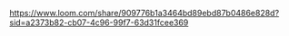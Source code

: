https://www.loom.com/share/909776b1a3464bd89ebd87b0486e828d?sid=a2373b82-cb07-4c96-99f7-63d31fcee369